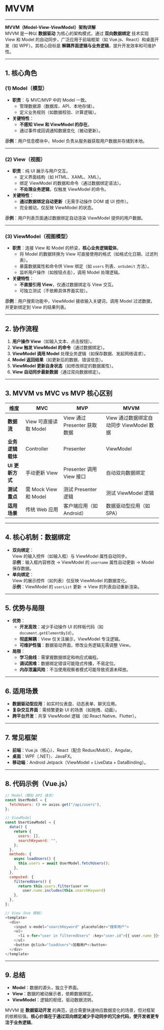 # MVVM

---

**MVVM（Model-View-ViewModel）架构详解**  
MVVM 是一种以 **数据驱动** 为核心的架构模式，通过 **双向数据绑定** 技术实现 View 和 Model 的自动同步，广泛应用于前端框架（如 Vue.js、React）和桌面开发（如 WPF）。其核心目标是 **解耦界面逻辑与业务逻辑**，提升开发效率和可维护性。

---

## **1. 核心角色**

### **(1) Model（模型）**

- **职责**：与 MVC/MVP 中的 Model 一致。
  - 管理数据源（数据库、API、本地存储）。
  - 定义业务规则（如数据校验、计算逻辑）。
- **关键特性**：
  - **不感知 View 和 ViewModel 的存在**。
  - 通过事件或回调通知数据变化（被动更新）。

**示例**：用户信息模块中，Model 负责从服务器获取用户数据并存储到本地。

---

### **(2) View（视图）**

- **职责**：纯 UI 展示与用户交互。
  - 定义界面结构（如 HTML、XAML、XML）。
  - 绑定 ViewModel 的数据和命令（通过数据绑定语法）。
  - **不处理业务逻辑**，仅触发 ViewModel 的命令。
- **关键特性**：
  - **通过数据绑定自动更新**（无需手动操作 DOM 或 UI 控件）。
  - 完全被动，仅反映 ViewModel 的状态。

**示例**：用户列表页面通过数据绑定自动渲染 ViewModel 提供的用户数据。

---

### **(3) ViewModel（视图模型）**

- **职责**：连接 View 和 Model 的桥梁，**核心业务逻辑载体**。
  - 将 Model 的数据转换为 View 可直接使用的格式（如格式化日期、过滤列表）。
  - 暴露数据属性和命令供 View 绑定（如 `users` 列表、`onSubmit` 方法）。
  - 监听用户操作（如按钮点击），调用 Model 处理逻辑。
- **关键特性**：
  - **不直接引用 View**，仅通过数据绑定与 View 交互。
  - 可独立测试（不依赖具体界面实现）。

**示例**：用户搜索功能中，ViewModel 接收输入关键词，调用 Model 过滤数据，并更新绑定到 View 的结果列表。

---

## **2. 协作流程**

1. **用户操作 View**（如输入文本、点击按钮）。
2. **View 触发 ViewModel 的命令**（通过数据绑定）。
3. **ViewModel 调用 Model** 处理业务逻辑（如保存数据、发起网络请求）。
4. **Model 返回结果**（如更新后的数据、错误信息）。
5. **ViewModel 更新自身状态**（如修改绑定的数据属性）。
6. **View 自动同步最新数据**（通过双向数据绑定）。

---

## **3. MVVM vs MVC vs MVP 核心区别**

| **维度**       | **MVC**                  | **MVP**                  | **MVVM**                     |
|----------------|--------------------------|--------------------------|-----------------------------|
| **数据流**     | View 可直接读取 Model    | View 通过 Presenter 获取数据 | View 通过数据绑定自动同步 ViewModel 数据 |
| **业务逻辑载体** | Controller             | Presenter               | ViewModel                   |
| **UI 更新方式** | 手动更新 View           | Presenter 调用 View 接口 | 自动双向数据绑定            |
| **测试重点**   | 需 Mock View 和 Model   | 测试 Presenter 逻辑      | 测试 ViewModel 逻辑          |
| **适用场景**   | 传统 Web 应用           | 客户端应用（如 Android） | 数据驱动型应用（如 SPA）     |

---

## **4. 核心机制：数据绑定**

- **双向绑定**：  
  View 的输入控件（如输入框）与 ViewModel 属性自动同步。  
  **示例**：输入框内容修改 → ViewModel 的 `username` 属性自动更新 → Model 保存数据。
- **单向绑定**：  
  View 的展示控件（如列表）仅反映 ViewModel 的数据变化。  
  **示例**：ViewModel 的 `userList` 更新 → View 的列表自动重新渲染。

---

## **5. 优势与局限**

- **优势**：
  - **开发高效**：减少手动操作 UI 的样板代码（如 `document.getElementById`）。
  - **彻底解耦**：View 仅关注展示，ViewModel 专注逻辑。
  - **可维护性强**：数据驱动界面，修改业务逻辑无需调整 View。
- **局限**：
  - **学习曲线**：需掌握数据绑定和响应式编程。
  - **调试困难**：数据绑定错误可能隐式传播，不易定位。
  - **内存泄漏风险**：不当使用观察者模式可能导致资源未释放。

---

## **6. 适用场景**

- **数据驱动型应用**：如实时仪表盘、动态表单、聊天应用。
- **复杂交互界面**：需频繁更新 UI 的场景（如拖拽、动画）。
- **跨平台开发**：共享 ViewModel 逻辑（如 React Native、Flutter）。

---

## **7. 常见框架**

- **前端**：Vue.js（核心）、React（配合 Redux/MobX）、Angular。
- **桌面**：WPF（.NET）、JavaFX。
- **移动端**：Android Jetpack（ViewModel + LiveData + DataBinding）。

---

## **8. 代码示例（Vue.js）**

```javascript
// Model（模拟 API 请求）
const UserModel = {
  fetchUsers: () => axios.get("/api/users"),
};

// ViewModel
const UserViewModel = {
  data() {
    return {
      users: [],
      searchKeyword: "",
    };
  },
  methods: {
    async loadUsers() {
      this.users = await UserModel.fetchUsers();
    },
  },
  computed: {
    filteredUsers() {
      return this.users.filter(user => 
        user.name.includes(this.searchKeyword)
    },
  },
};

// View（Vue 模板）
<template>
  <div>
    <input v-model="searchKeyword" placeholder="搜索用户">
    <ul>
      <li v-for="user in filteredUsers" :key="user.id">{{ user.name }}</li>
    </ul>
    <button @click="loadUsers">加载用户</button>
  </div>
</template>
```

---

## **9. 总结**

- **Model**：数据的源头，独立于界面。
- **View**：数据的被动展示者，依赖数据绑定。
- **ViewModel**：逻辑的枢纽，驱动数据流转。

MVVM 是 **数据驱动开发** 的典范，适合需要快速响应数据变化的场景，但对框架的依赖较强。**核心价值在于通过双向绑定减少手动同步的冗余代码，使开发者更专注于业务逻辑**。
